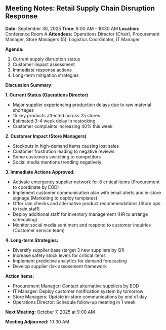 ## Meeting Notes: Retail Supply Chain Disruption Response

**Date:** September 30, 2025
**Time:** 9:00 AM - 10:30 AM
**Location:** Conference Room A
**Attendees:** Operations Director (Chair), Procurement Manager, Store Managers (5), Logistics Coordinator, IT Manager

**Agenda:**
1. Current supply disruption status
2. Customer impact assessment
3. Immediate response actions
4. Long-term mitigation strategies

**Discussion Summary:**

**1. Current Status (Operations Director)**
- Major supplier experiencing production delays due to raw material shortages
- 15 key products affected across 25 stores
- Estimated 3-4 week delay in restocking
- Customer complaints increasing 40% this week

**2. Customer Impact (Store Managers)**
- Stockouts in high-demand items causing lost sales
- Customer frustration leading to negative reviews
- Some customers switching to competitors
- Social media mentions trending negatively

**3. Immediate Actions Approved:**
- Activate emergency supplier network for 8 critical items (Procurement to coordinate by EOD)
- Implement customer communication plan with email alerts and in-store signage (Marketing to deploy templates)
- Offer rain checks and alternative product recommendations (Store ops to train staff)
- Deploy additional staff for inventory management (HR to arrange scheduling)
- Monitor social media sentiment and respond to customer inquiries (Customer service team)

**4. Long-term Strategies:**
- Diversify supplier base (target 3 new suppliers by Q1)
- Increase safety stock levels for critical items
- Implement predictive analytics for demand forecasting
- Develop supplier risk assessment framework

**Action Items:**
- Procurement Manager: Contact alternative suppliers by EOD
- IT Manager: Deploy customer notification system by tomorrow
- Store Managers: Update in-store communications by end of day
- Operations Director: Schedule follow-up meeting in 1 week

**Next Meeting:** October 7, 2025 at 9:00 AM

**Meeting Adjourned:** 10:30 AM

